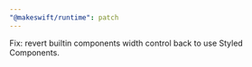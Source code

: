 ```yaml
---
"@makeswift/runtime": patch
---
```


Fix: revert builtin components width control back to use Styled Components.
